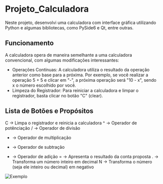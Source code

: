 # Projeto_Calculadora

Neste projeto, desenvolvi uma calculadora com interface gráfica utilizando Python e algumas bibliotecas, como PySide6 e Qt, entre outras.

## Funcionamento
A calculadora opera de maneira semelhante a uma calculadora convencional, com algumas modificações interessantes:
- Operações Contínuas: A calculadora utiliza o resultado da operação anterior como base para a próxima. Por exemplo, se você realizar a operação 5 + 5 e clicar em "-", a próxima operação será "10 - x", sendo x o número escolhido por você.
-  Limpeza do Registrador: Para reiniciar a calculadora e limpar o registrador, basta clicar no botão "C" (clear).

## Lista de Botões e Propósitos
C -> Limpa o registrador e reinicia a calculadora
^ -> Operador de potênciação
/ -> Operador de divisão
* -> Operador de multiplicação
- -> Operador de subtração
+ -> Operador de adição
= -> Apresenta o resultado da conta proposta
. -> Transforma um número inteiro em decimal
N -> Transforma o número (seja ele inteiro ou decimal) em negativo

![Exemplo](https://github.com/ThiagoBrandaorj/Projeto_Calculadora/assets/126194290/e3187357-3b23-4ef2-9a48-8d44a4510a21) 

